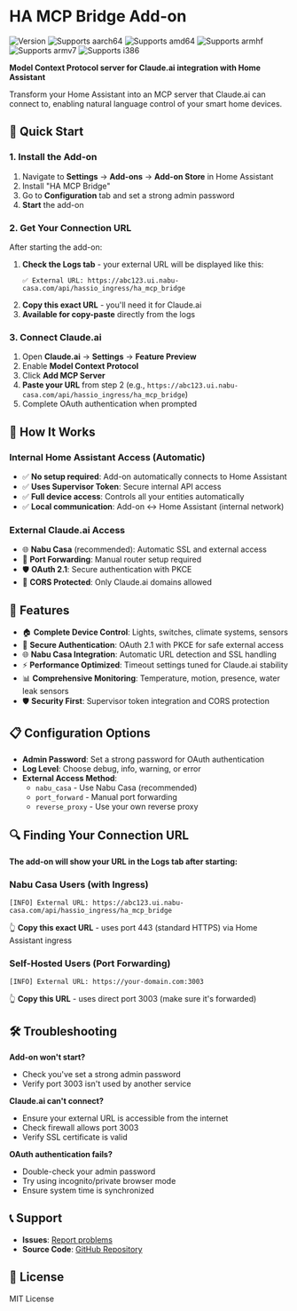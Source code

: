 # HA MCP Bridge Add-on

![Version](https://img.shields.io/badge/version-1.0.5-blue.svg)
![Supports aarch64](https://img.shields.io/badge/aarch64-yes-green.svg)
![Supports amd64](https://img.shields.io/badge/amd64-yes-green.svg)
![Supports armhf](https://img.shields.io/badge/armhf-yes-green.svg)
![Supports armv7](https://img.shields.io/badge/armv7-yes-green.svg)
![Supports i386](https://img.shields.io/badge/i386-yes-green.svg)

**Model Context Protocol server for Claude.ai integration with Home Assistant**

Transform your Home Assistant into an MCP server that Claude.ai can connect to, enabling natural language control of your smart home devices.

## 🚀 Quick Start

### 1. Install the Add-on
1. Navigate to **Settings** → **Add-ons** → **Add-on Store** in Home Assistant
2. Install "HA MCP Bridge" 
3. Go to **Configuration** tab and set a strong admin password
4. **Start** the add-on

### 2. Get Your Connection URL
After starting the add-on:
1. **Check the Logs tab** - your external URL will be displayed like this:
   ```
   ✅ External URL: https://abc123.ui.nabu-casa.com/api/hassio_ingress/ha_mcp_bridge
   ```
2. **Copy this exact URL** - you'll need it for Claude.ai
3. **Available for copy-paste** directly from the logs

### 3. Connect Claude.ai
1. Open **Claude.ai** → **Settings** → **Feature Preview**
2. Enable **Model Context Protocol** 
3. Click **Add MCP Server**
4. **Paste your URL** from step 2 (e.g., `https://abc123.ui.nabu-casa.com/api/hassio_ingress/ha_mcp_bridge`)
5. Complete OAuth authentication when prompted

## 🔧 How It Works

### **Internal Home Assistant Access (Automatic)**
- ✅ **No setup required**: Add-on automatically connects to Home Assistant
- ✅ **Uses Supervisor Token**: Secure internal API access 
- ✅ **Full device access**: Controls all your entities automatically
- ✅ **Local communication**: Add-on ↔ Home Assistant (internal network)

### **External Claude.ai Access**
- 🌐 **Nabu Casa** (recommended): Automatic SSL and external access
- 🔧 **Port Forwarding**: Manual router setup required
- 🛡️ **OAuth 2.1**: Secure authentication with PKCE
- 🔐 **CORS Protected**: Only Claude.ai domains allowed

## 🎯 Features

- 🏠 **Complete Device Control**: Lights, switches, climate systems, sensors
- 🔐 **Secure Authentication**: OAuth 2.1 with PKCE for safe external access
- 🌐 **Nabu Casa Integration**: Automatic URL detection and SSL handling
- ⚡ **Performance Optimized**: Timeout settings tuned for Claude.ai stability
- 📊 **Comprehensive Monitoring**: Temperature, motion, presence, water leak sensors
- 🛡️ **Security First**: Supervisor token integration and CORS protection

## 📋 Configuration Options

- **Admin Password**: Set a strong password for OAuth authentication
- **Log Level**: Choose debug, info, warning, or error
- **External Access Method**: 
  - `nabu_casa` - Use Nabu Casa (recommended)
  - `port_forward` - Manual port forwarding
  - `reverse_proxy` - Use your own reverse proxy

## 🔍 Finding Your Connection URL

**The add-on will show your URL in the Logs tab after starting:**

### **Nabu Casa Users (with Ingress)**
```
[INFO] External URL: https://abc123.ui.nabu-casa.com/api/hassio_ingress/ha_mcp_bridge
```
👆 **Copy this exact URL** - uses port 443 (standard HTTPS) via Home Assistant ingress

### **Self-Hosted Users (Port Forwarding)**
```
[INFO] External URL: https://your-domain.com:3003
```
👆 **Copy this URL** - uses direct port 3003 (make sure it's forwarded)

## 🛠️ Troubleshooting

**Add-on won't start?**
- Check you've set a strong admin password
- Verify port 3003 isn't used by another service

**Claude.ai can't connect?**
- Ensure your external URL is accessible from the internet
- Check firewall allows port 3003
- Verify SSL certificate is valid

**OAuth authentication fails?**
- Double-check your admin password
- Try using incognito/private browser mode
- Ensure system time is synchronized

## 📞 Support

- **Issues**: [Report problems](https://github.com/shaike1/haos-mcp/issues)
- **Source Code**: [GitHub Repository](https://github.com/shaike1/ha-mcp-bridge)

## 📄 License

MIT License